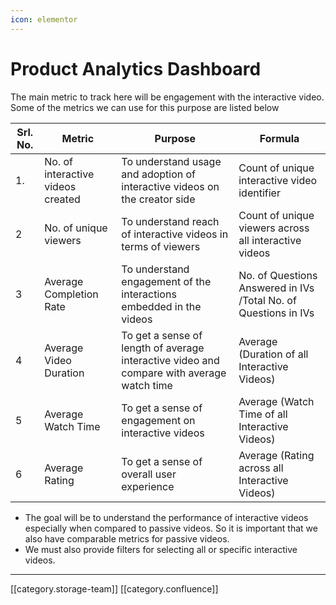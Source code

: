```yaml
---
icon: elementor
---
```


# Product Analytics Dashboard

The main metric to track here will be engagement with the interactive video. Some of the metrics we can use for this purpose are listed below

| **Srl. No.** | **Metric**                        | **Purpose**                                                                               | **Formula**                                                     |
| ------------ | --------------------------------- | ----------------------------------------------------------------------------------------- | --------------------------------------------------------------- |
| 1.           | No. of interactive videos created | To understand usage and adoption of interactive videos on the creator side                | Count of unique interactive video identifier                    |
| 2            | No. of unique viewers             | To understand reach of interactive videos in terms of viewers                             | Count of unique viewers across all interactive videos           |
| 3            | Average Completion Rate           | To understand engagement of the interactions embedded in the videos                       | No. of Questions Answered in IVs /Total No. of Questions in IVs |
| 4            | Average Video Duration            | To get a sense of length of average interactive video and compare with average watch time | Average (Duration of all Interactive Videos)                    |
| 5            | Average Watch Time                | To get a sense of engagement on interactive videos                                        | Average (Watch Time of all Interactive Videos)                  |
| 6            | Average Rating                    | To get a sense of overall user experience                                                 | Average (Rating across all Interactive Videos)                  |

* The goal will be to understand the performance of interactive videos especially when compared to passive videos. So it is important that we also have comparable metrics for passive videos.
* We must also provide filters for selecting all or specific interactive videos.

***

\[\[category.storage-team]] \[\[category.confluence]]
